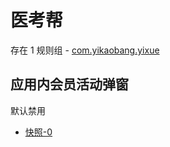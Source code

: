 # 医考帮

存在 1 规则组 - [com.yikaobang.yixue](/src/apps/com.yikaobang.yixue.ts)

## 应用内会员活动弹窗

默认禁用

- [快照-0](https://i.gkd.li/import/13425853)
